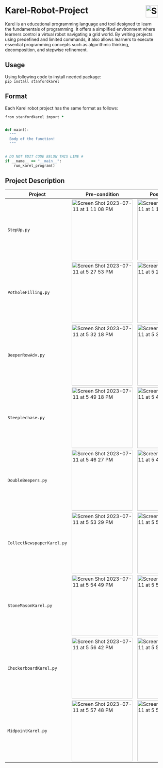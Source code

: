 # Karel-Robot-Project <img align="right" width="40" alt="Screen Shot 2023-07-11 at 5 18 43 PM" src="https://github.com/Jiayikung/Karel-Robot-Project/assets/112765699/75941e19-0469-484e-a44e-18df871d0f1f">


[Karel](https://compedu.stanford.edu/karel-reader/docs/python/en/chapter1.html) is an educational programming language and tool designed to learn the fundamentals of programming. It offers a simplified environment where learners control a virtual robot navigating a grid world.
By writing projects using predefined and limited commands, it also allows learners to execute essential programming concepts such as algorithmic thinking, decomposition, and stepwise refinement. 

## Usage
Using following code to install needed package:\
`pip install stanfordkarel`

## Format
Each Karel robot project has the same format as follows:
```ruby
from stanfordkarel import *


def main():
  """
  Body of the function!
  """


# DO NOT EDIT CODE BELOW THIS LINE #
if __name__ == "__main__":
    run_karel_program()
```
## Project Description
| Project | Pre-condition | Post-condition | Description |
| --- | --- | --- | --- |
| `StepUp.py` |<img width="200" alt="Screen Shot 2023-07-11 at 1 11 08 PM" src="https://github.com/Jiayikung/Karel-Robot-Project/assets/112765699/82234c4f-5708-4b05-ae6d-b61a98efe788">|<img width="200" alt="Screen Shot 2023-07-11 at 1 11 50 PM" src="https://github.com/Jiayikung/Karel-Robot-Project/assets/112765699/a1a0871f-51c9-4ad1-8660-7f98922fbde1">|<sub><sup>This file shows Karel picking up one beeper at Street 1 Avenue 2, and putting 99 beepers onto Street 2 Avenue 4. Karel will be facing East at Street 2 Avenue 5 at the end of this program.</sup></sub>
| `PotholeFilling.py` |<img width="200" alt="Screen Shot 2023-07-11 at 5 27 53 PM" src="https://github.com/Jiayikung/Karel-Robot-Project/assets/112765699/d9084cf8-8255-4f10-8516-7a7cc8b215c9">|<img width="200" alt="Screen Shot 2023-07-11 at 5 28 18 PM" src="https://github.com/Jiayikung/Karel-Robot-Project/assets/112765699/ec848a78-5140-46e4-adb4-39e529b4917f">|
| `BeeperRowAdv.py` |<img width="200" alt="Screen Shot 2023-07-11 at 5 32 18 PM" src="https://github.com/Jiayikung/Karel-Robot-Project/assets/112765699/a2bae244-0cd9-437f-971d-ca9a56a2e14c">|<img width="200" alt="Screen Shot 2023-07-11 at 5 32 31 PM" src="https://github.com/Jiayikung/Karel-Robot-Project/assets/112765699/93b8c1fd-3601-454b-b71f-8baa51b48679">|
| `Steeplechase.py` |<img width="200" alt="Screen Shot 2023-07-11 at 5 49 18 PM" src="https://github.com/Jiayikung/Karel-Robot-Project/assets/112765699/d26cb5ef-0f27-40ac-88c5-e0133b9e7164">|<img width="200" alt="Screen Shot 2023-07-11 at 5 49 33 PM" src="https://github.com/Jiayikung/Karel-Robot-Project/assets/112765699/c737b108-56b0-4974-9f59-f04aa1f54051">|
| `DoubleBeepers.py` |<img width="200" alt="Screen Shot 2023-07-11 at 5 46 27 PM" src="https://github.com/Jiayikung/Karel-Robot-Project/assets/112765699/17e127c4-57a4-4be6-8c81-7fcf1125e7b9">|<img width="200" alt="Screen Shot 2023-07-11 at 5 47 50 PM" src="https://github.com/Jiayikung/Karel-Robot-Project/assets/112765699/999a0a88-c0b4-4d07-a6e4-9558ee3eaa88">|
| `CollectNewspaperKarel.py` |<img width="200" alt="Screen Shot 2023-07-11 at 5 53 29 PM" src="https://github.com/Jiayikung/Karel-Robot-Project/assets/112765699/cfaeaeb3-ca51-4ae8-bb35-607148229128">|<img width="200" alt="Screen Shot 2023-07-11 at 5 53 39 PM" src="https://github.com/Jiayikung/Karel-Robot-Project/assets/112765699/4b026e65-61a2-4a19-bc09-9536dbdfa94a">|
| `StoneMasonKarel.py` |<img width="200" alt="Screen Shot 2023-07-11 at 5 54 49 PM" src="https://github.com/Jiayikung/Karel-Robot-Project/assets/112765699/7b947468-5e54-4e40-9336-2831d81faad1">|<img width="200" alt="Screen Shot 2023-07-11 at 5 55 05 PM" src="https://github.com/Jiayikung/Karel-Robot-Project/assets/112765699/c96926dc-43af-441d-a924-dcbdd1846c76">|
| `CheckerboardKarel.py` |<img width="200" alt="Screen Shot 2023-07-11 at 5 56 42 PM" src="https://github.com/Jiayikung/Karel-Robot-Project/assets/112765699/0207c980-92ed-4433-9668-d4bad80cfbf7">|<img width="200" alt="Screen Shot 2023-07-11 at 5 56 57 PM" src="https://github.com/Jiayikung/Karel-Robot-Project/assets/112765699/b8dfa9ae-2b1f-40b0-bd11-5a62e24897f1">|
| `MidpointKarel.py` |<img width="200" alt="Screen Shot 2023-07-11 at 5 57 48 PM" src="https://github.com/Jiayikung/Karel-Robot-Project/assets/112765699/5557acea-9193-4a89-bc73-ee8675126eb5">|<img width="200" alt="Screen Shot 2023-07-11 at 5 58 52 PM" src="https://github.com/Jiayikung/Karel-Robot-Project/assets/112765699/f74904b5-3227-4f12-a236-63ac83b104bc">|



